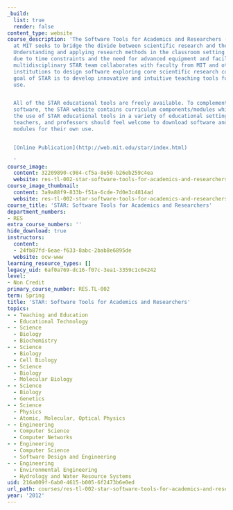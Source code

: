```yaml
---
_build:
  list: true
  render: false
content_type: website
course_description: 'The Software Tools for Academics and Researchers (STAR) program
  at MIT seeks to bridge the divide between scientific research and the classroom.
  Understanding and applying research methods in the classroom setting can be challenging
  due to time constraints and the need for advanced equipment and facilities. The
  multidisciplinary STAR team collaborates with faculty from MIT and other educational
  institutions to design software exploring core scientific research concepts. The
  goal of STAR is to develop innovative and intuitive teaching tools for classroom
  use.


  All of the STAR educational tools are freely available. To complement the educational
  software, the STAR website contains curriculum components/modules which can facilitate
  the use of STAR educational tools in a variety of educational settings. Students,
  teachers, and professors should feel welcome to download software and curriculum
  modules for their own use.


  [Online Publication](http://web.mit.edu/star/index.html)

  '
course_image:
  content: 32209890-c984-cf5a-8e50-b26eb259c4ea
  website: res-tl-002-star-software-tools-for-academics-and-researchers-spring-2012
course_image_thumbnail:
  content: 3a9a88f9-833b-f51a-6cde-7d0e3c4814ad
  website: res-tl-002-star-software-tools-for-academics-and-researchers-spring-2012
course_title: 'STAR: Software Tools for Academics and Researchers'
department_numbers:
- RES
extra_course_numbers: ''
hide_download: true
instructors:
  content:
  - 24fb87fd-6eae-f633-8abc-2bab8e6895de
  website: ocw-www
learning_resource_types: []
legacy_uid: 6af0a769-dc16-f07c-3ea1-3359c1c04242
level:
- Non Credit
primary_course_number: RES.TL-002
term: Spring
title: 'STAR: Software Tools for Academics and Researchers'
topics:
- - Teaching and Education
  - Educational Technology
- - Science
  - Biology
  - Biochemistry
- - Science
  - Biology
  - Cell Biology
- - Science
  - Biology
  - Molecular Biology
- - Science
  - Biology
  - Genetics
- - Science
  - Physics
  - Atomic, Molecular, Optical Physics
- - Engineering
  - Computer Science
  - Computer Networks
- - Engineering
  - Computer Science
  - Software Design and Engineering
- - Engineering
  - Environmental Engineering
  - Hydrology and Water Resource Systems
uid: 216a009f-6ab0-4615-b005-6f2473b6e0ed
url_path: courses/res-tl-002-star-software-tools-for-academics-and-researchers-spring-2012
year: '2012'
---
```

